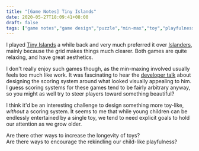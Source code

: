 ```yaml
---
title: "[Game Notes] Tiny Islands"
date: 2020-05-27T18:09:41+08:00
draft: false
tags: ["game notes","game design","puzzle","min-max","toy","playfulness"]
---
```

I played [Tiny Islands](https://dr-d-king.itch.io/tiny-islands) a while back and very much preferred it over  [Islanders](https://store.steampowered.com/app/1046030/ISLANDERS/), mainly because the grid makes things much clearer. Both games are quite relaxing, and have great aesthetics.

I don't really enjoy such games though, as the min-maxing involved usually feels too much like work. It was fascinating to hear the [developer talk](https://www.youtube.com/watch?v=OXAcWMVzHfE) about designing the scoring system around what looked visually appealing to him. I guess scoring systems for these games tend to be fairly arbitrary anyway, so you might as well try to steer players toward something beautiful?

I think it'd be an interesting challenge to design something more toy-like, *without* a scoring system. It seems to me that while young children can be endlessly entertained by a single toy, we tend to need explicit goals to hold our attention as we grow older.

Are there other ways to increase the longevity of toys?  
Are there ways to encourage the rekindling our child-like playfulness?
